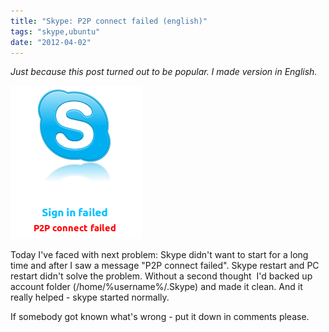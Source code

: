 ```yaml
---
title: "Skype: P2P connect failed (english)"
tags: "skype,ubuntu"
date: "2012-04-02"
---
```


_Just because this post turned out to be popular. I made version in English._

![](images/skype_fail.png "skype_fail")

Today I've faced with next problem: Skype didn't want to start for a long time and after I saw a message "P2P connect failed". Skype restart and PC restart didn't solve the problem. Without a second thought  I'd backed up account folder (/home/%username%/.Skype) and made it clean. And it really helped - skype started normally.

If somebody got known what's wrong - put it down in comments please.
